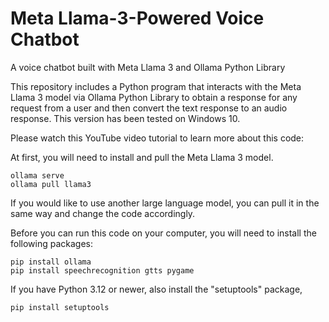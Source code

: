 # Meta Llama-3-Powered Voice Chatbot
A voice chatbot built with Meta Llama 3 and Ollama Python Library

This repository includes a Python program that interacts with the Meta Llama 3 model via Ollama Python Library to obtain a response for any request from a user and then convert the text response to an audio response. This version has been tested on Windows 10.

Please watch this YouTube video tutorial to learn more about this code:    
  
At first, you will need to install and pull the Meta Llama 3 model. 

```console
ollama serve
ollama pull llama3
```

If you would like to use another large language model, you can pull it in the same way and change the code accordingly. 

Before you can run this code on your computer, you will need to install the following packages:

```console
pip install ollama
pip install speechrecognition gtts pygame
```

If you have Python 3.12 or newer, also install the "setuptools" package,       

```console
pip install setuptools   
